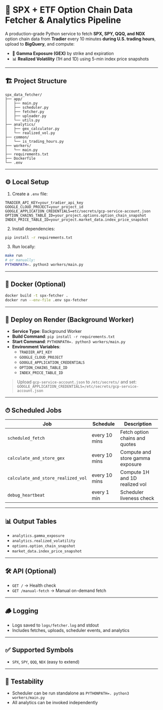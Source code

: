 # 🧠 SPX + ETF Option Chain Data Fetcher & Analytics Pipeline

A production-grade Python service to fetch **SPX, SPY, QQQ, and NDX** option chain data from **Tradier** every 10 minutes **during U.S. trading hours**, upload to **BigQuery**, and compute:

- 🧮 **Gamma Exposure (GEX)** by strike and expiration  
- 📊 **Realized Volatility** (1H and 1D) using 5-min index price snapshots

---

## 🏗 Project Structure

```
spx_data_fetcher/
├── app/
│   ├── main.py
│   ├── scheduler.py
│   ├── fetcher.py
│   ├── uploader.py
│   └── utils.py
├── analytics/
│   ├── gex_calculator.py
│   └── realized_vol.py
├── common/
│   └── is_trading_hours.py
├── workers/
│   └── main.py
├── requirements.txt
├── Dockerfile
└── .env
```

---

## ⚙️ Local Setup

1. Create a `.env` file:

```env
TRADIER_API_KEY=your_tradier_api_key
GOOGLE_CLOUD_PROJECT=your_project_id
GOOGLE_APPLICATION_CREDENTIALS=etc/secrets/gcp-service-account.json
OPTION_CHAINS_TABLE_ID=your_project.options.option_chain_snapshot
INDEX_PRICE_TABLE_ID=your_project.market_data.index_price_snapshot
```

2. Install dependencies:

```bash
pip install -r requirements.txt
```

3. Run locally:

```bash
make run
# or manually:
PYTHONPATH=. python3 workers/main.py
```

---

## 🐳 Docker (Optional)

```bash
docker build -t spx-fetcher .
docker run --env-file .env spx-fetcher
```

---

## 🚀 Deploy on Render (Background Worker)

- **Service Type**: Background Worker
- **Build Command**: `pip install -r requirements.txt`
- **Start Command**: `PYTHONPATH=. python3 workers/main.py`
- **Environment Variables**:
  - `TRADIER_API_KEY`
  - `GOOGLE_CLOUD_PROJECT`
  - `GOOGLE_APPLICATION_CREDENTIALS`
  - `OPTION_CHAINS_TABLE_ID`
  - `INDEX_PRICE_TABLE_ID`

> Upload `gcp-service-account.json` to `/etc/secrets/` and set:
> `GOOGLE_APPLICATION_CREDENTIALS=/etc/secrets/gcp-service-account.json`

---

## ⏱ Scheduled Jobs

| Job                            | Schedule       | Description                            |
|-------------------------------|----------------|----------------------------------------|
| `scheduled_fetch`             | every 10 mins  | Fetch option chains and quotes         |
| `calculate_and_store_gex`     | every 10 mins  | Compute and store gamma exposure       |
| `calculate_and_store_realized_vol` | every 10 mins  | Compute 1H and 1D realized vol         |
| `debug_heartbeat`             | every 1 min    | Scheduler liveness check               |

---

## 📊 Output Tables

- `analytics.gamma_exposure`
- `analytics.realized_volatility`
- `options.option_chain_snapshot`
- `market_data.index_price_snapshot`

---

## 🛠 API (Optional)

- `GET /` → Health check
- `GET /manual-fetch` → Manual on-demand fetch

---

## 🪵 Logging

- Logs saved to `logs/fetcher.log` and stdout
- Includes fetches, uploads, scheduler events, and analytics

---

## ✅ Supported Symbols

- `SPX`, `SPY`, `QQQ`, `NDX` (easy to extend)

---

## 🧪 Testability

- Scheduler can be run standalone as `PYTHONPATH=. python3 workers/main.py`
- All analytics can be invoked independently
